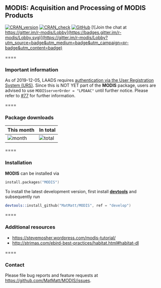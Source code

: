 ## **MODIS**: Acquisition and Processing of MODIS Products

[![CRAN_version](http://www.r-pkg.org/badges/version/MODIS)](https://cran.r-project.org/package=MODIS)
[![CRAN_check](https://cranchecks.info/badges/worst/MODIS)](https://cran.r-project.org/web/checks/check_results_MODIS.html)
[![GitHub](https://img.shields.io/github/license/mashape/apistatus.svg)](https://opensource.org/licenses/MIT)
[![Join the chat at https://gitter.im/r-modis/Lobby](https://badges.gitter.im/r-modis/Lobby.svg)](https://gitter.im/r-modis/Lobby?utm_source=badge&utm_medium=badge&utm_campaign=pr-badge&utm_content=badge)


====

### Important information

As of 2019-12-05, LAADS requires [authentication via the User Registration System (URS)](https://ladsweb.modaps.eosdis.nasa.gov/alerts-and-issues/?id=35048). Since this is NOT YET part of the **MODIS** package, users are advised to use `MODISserverOrder = "LPDAAC"` until further notice. Please refer to [#77](https://github.com/MatMatt/MODIS/issues/77) for further information.


====

### Package downloads

This month      | In total
--------------- | -----------
![month](http://cranlogs.r-pkg.org/badges/MODIS) | ![total](http://cranlogs.r-pkg.org/badges/grand-total/MODIS)


====

### Installation

**MODIS** can be installed via 


```S
install.packages("MODIS")
```


To install the latest development version, first install **[devtools](https://cran.r-project.org/package=devtools)** and subsequently run

```S
devtools::install_github("MatMatt/MODIS", ref = "develop")
```


====

### Additional resources

* https://stevemosher.wordpress.com/modis-tutorial/
* http://strimas.com/ebird-best-practices/habitat.html#habitat-dl


====

### Contact

Please file bug reports and feature requests at https://github.com/MatMatt/MODIS/issues.
